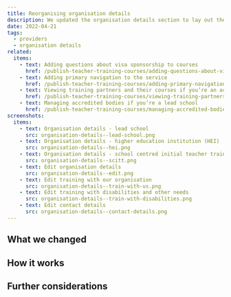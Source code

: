```yaml
---
title: Reorganising organisation details
description: We updated the organisation details section to lay out the content better
date: 2022-04-21
tags:
  - providers
  - organisation details
related:
  items:
    - text: Adding questions about visa sponsorship to courses
      href: /publish-teacher-training-courses/adding-questions-about-visa-sponsorship-to-courses/
    - text: Adding primary navigation to the service
      href: /publish-teacher-training-courses/adding-primary-navigation-to-the-service/
    - text: Viewing training partners and their courses if you’re an accredited body
      href: /publish-teacher-training-courses/viewing-training-partners-and-their-courses-if-youre-an-accredited-body/
    - text: Managing accredited bodies if you’re a lead school
      href: /publish-teacher-training-courses/managing-accredited-bodies-if-youre-a-lead-school/
screenshots:
  items:
    - text: Organisation details - lead school
      src: organisation-details--lead-school.png
    - text: Organisation details - higher education institution (HEI)
      src: organisation-details--hei.png
    - text: Organisation details - school centred initial teacher training (SCITT)
      src: organisation-details--scitt.png
    - text: Edit organisation details
      src: organisation-details--edit.png
    - text: Edit training with our organisation
      src: organisation-details--train-with-us.png
    - text: Edit training with disabilities and other needs
      src: organisation-details--train-with-disabilities.png
    - text: Edit contact details
      src: organisation-details--contact-details.png
---
```




## What we changed

## How it works

## Further considerations
